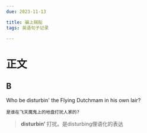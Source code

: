 ```yaml
---
due: 2023-11-13 

title: 骗上贼船
tags: 英语句子记录

---
```


# 正文

## B
Who be disturbin' the Flying Dutchmam in his own lair? 
```ad-translation
是谁在飞天魔鬼上的地盘打扰人家的?
```
> **disturbin’** 打扰。是disturbing俚语化的表达